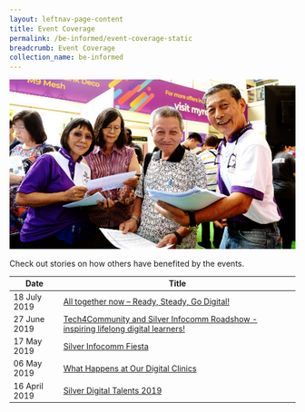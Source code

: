 ```yaml
---
layout: leftnav-page-content
title: Event Coverage
permalink: /be-informed/event-coverage-static
breadcrumb: Event Coverage
collection_name: be-informed
---
```


![picture](/images/be-informed/event-coverage-1.jpg)

Check out stories on how others have benefited by the events.

| Date | Title |
|--|--|
| 18 July 2019 | [All together now – Ready, Steady, Go Digital!](/di-fest-promo-2019/) |
| 27 June 2019 | [Tech4Community and Silver Infocomm Roadshow - inspiring lifelong digital learners!](/tech4community-2019-06-27/) |
| 17 May 2019 | [Silver Infocomm Fiesta ](/pick-up-digital-skills-and-learn-to-use-technology-confidently-for-daily-activities/) |
| 06 May 2019 | [What Happens at Our Digital Clinics](/what-happens-at-our-digital-clinics/) |
| 16 April 2019 | [Silver Digital Talents 2019](/share-your-life-experiences-with-everyone–digitally/) |
